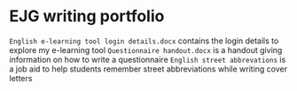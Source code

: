 # EJG writing portfolio

`English e-learning tool login details.docx` contains the login details to explore my e-learning tool
`Questionnaire handout.docx` is a handout giving information on how to write a questionnaire
`English street abbrevations` is a job aid to help students remember street abbreviations while writing cover letters
